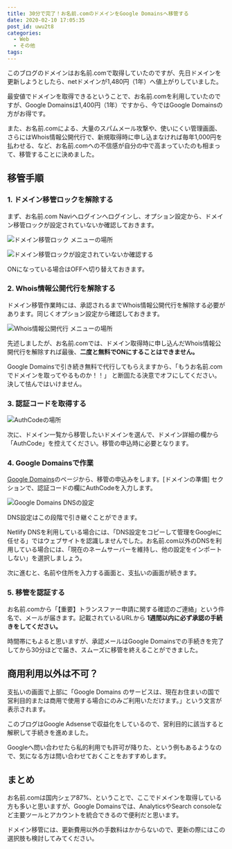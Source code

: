 ```yaml
---
title: 30分で完了！お名前.comのドメインをGoogle Domainsへ移管する
date: 2020-02-10 17:05:35
post_id: uwu2t8
categories:
  - Web
  - その他
tags:
---
```

このブログのドメインはお名前.comで取得していたのですが、先日ドメインを更新しようとしたら、netドメインが1,480円（1年）へ値上がりしていました。

<!--more-->

最安値でドメインを取得できるということで、お名前.comを利用していたのですが、Google Domainsは1,400円（1年）ですから、今ではGoogle Domainsの方がお得です。

また、お名前.comによる、大量のスパムメール攻撃や、使いにくい管理画面、さらにはWhois情報公開代行で、新規取得時に申し込まなければ毎年1,000円を払わせる、など、お名前.comへの不信感が自分の中で高まっていたのも相まって、移管することに決めました。

## 移管手順

### 1. ドメイン移管ロックを解除する

まず、お名前.com Naviへログインへログインし、オプション設定から、ドメイン移管ロックが設定されていないか確認しておきます。

![ドメイン移管ロック メニューの場所](1.png)

![ドメイン移管ロックが設定されていないか確認する](2.png)

ONになっている場合はOFFへ切り替えておきます。


### 2. Whois情報公開代行を解除する

ドメイン移管作業時には、承認されるまでWhois情報公開代行を解除する必要があります。同じくオプション設定から確認しておきます。

![Whois情報公開代行 メニューの場所](2_1.png)

先述しましたが、お名前.comでは、ドメイン取得時に申し込んだWhois情報公開代行を解除すれば最後、**二度と無料でONにすることはできません。**

Google Domainsで引き続き無料で代行してもらえますから、「もうお名前.comでドメインを取ってやるものか<span class="shake">！！</span>」 と断固たる決意でオフにしてください。決して怯んではいけません。



### 3. 認証コードを取得する

![AuthCodeの場所](3.png)

次に、ドメイン一覧から移管したいドメインを選んで、ドメイン詳細の欄から「AuthCode」を控えてください。移管の申込時に必要となります。

### 4. Google Domainsで作業

[Google Domains](https://domains.google/intl/ja_jp/)のページから、移管の申込みをします。[ドメインの準備] セクションで、認証コードの欄にAuthCodeを入力します。

![Google Domains DNSの設定](4.png)

DNS設定はこの段階で引き継ぐことができます。

Netlify DNSを利用している場合には、「DNS設定をコピーして管理をGoogleに任せる」ではウェブサイトを認識しませんでした。お名前.com以外のDNSを利用している場合には、「現在のネームサーバーを維持し、他の設定をインポートしない」を選択しましょう。

次に進むと、名前や住所を入力する画面と、支払いの画面が続きます。


### 5. 移管を認証する

お名前.comから「【重要】トランスファー申請に関する確認のご連絡」という件名で、メールが届きます。記載されているURLから **1週間以内に必ず承認の手続きをしてください。**

時間帯にもよると思いますが、承認メールはGoogle Domainsでの手続きを完了してから30分ほどで届き、スムーズに移管を終えることができました。


## 商用利用以外は不可？

支払いの画面で上部に「Google Domains のサービスは、現在お住まいの国で営利目的または商用で使用する場合にのみご利用いただけます。」という文言が表示されます。

このブログはGoogle Adsenseで収益化をしているので、営利目的に該当すると解釈して手続きを進めました。

Googleへ問い合わせたら私的利用でも許可が降りた、という例もあるようなので、気になる方は問い合わせておくことをおすすめします。


## まとめ

お名前.comは国内シェア87%、ということで、ここでドメインを取得している方も多いと思いますが、Google Domainsでは、AnalyticsやSearch consoleなど主要ツールとアカウントを統合できるので便利だと思います。

ドメイン移管には、更新費用以外の手数料はかからないので、更新の際にはこの選択肢も検討してみてください。
